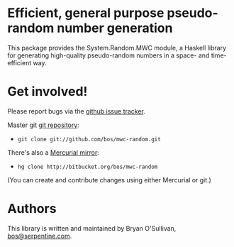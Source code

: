 # Efficient, general purpose pseudo-random number generation

This package provides the System.Random.MWC module, a Haskell library
for generating high-quality pseudo-random numbers in a space- and
time-efficient way.


# Get involved!

Please report bugs via the
[github issue tracker](http://github.com/bos/mwc-random).

Master git [git repository](http://github.com/bos/mwc-random):

* `git clone git://github.com/bos/mwc-random.git`

There's also a [Mercurial mirror](http://bitbucket.org/bos/mwc-random):

* `hg clone http://bitbucket.org/bos/mwc-random`

(You can create and contribute changes using either Mercurial or git.)


# Authors

This library is written and maintained by Bryan O'Sullivan,
<bos@serpentine.com>.
